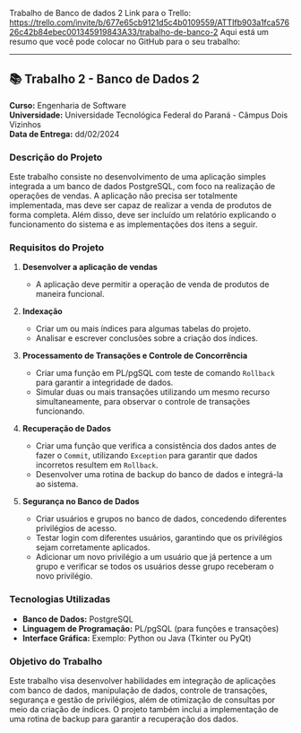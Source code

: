 Trabalho de Banco de dados 2 
Link para o Trello: https://trello.com/invite/b/677e65cb9121d5c4b0109559/ATTIfb903a1fca57626c42b84ebec001345919843A33/trabalho-de-banco-2
Aqui está um resumo que você pode colocar no GitHub para o seu trabalho:

---

## 📚 **Trabalho 2 - Banco de Dados 2**  
**Curso:** Engenharia de Software  
**Universidade:** Universidade Tecnológica Federal do Paraná - Câmpus Dois Vizinhos  
**Data de Entrega:** dd/02/2024  

### **Descrição do Projeto**  
Este trabalho consiste no desenvolvimento de uma aplicação simples integrada a um banco de dados PostgreSQL, com foco na realização de operações de vendas. A aplicação não precisa ser totalmente implementada, mas deve ser capaz de realizar a venda de produtos de forma completa. Além disso, deve ser incluído um relatório explicando o funcionamento do sistema e as implementações dos itens a seguir.

### **Requisitos do Projeto**

1. **Desenvolver a aplicação de vendas**  
   - A aplicação deve permitir a operação de venda de produtos de maneira funcional.

2. **Indexação**  
   - Criar um ou mais índices para algumas tabelas do projeto.
   - Analisar e escrever conclusões sobre a criação dos índices.

3. **Processamento de Transações e Controle de Concorrência**  
   - Criar uma função em PL/pgSQL com teste de comando `Rollback` para garantir a integridade de dados.
   - Simular duas ou mais transações utilizando um mesmo recurso simultaneamente, para observar o controle de transações funcionando.

4. **Recuperação de Dados**  
   - Criar uma função que verifica a consistência dos dados antes de fazer o `Commit`, utilizando `Exception` para garantir que dados incorretos resultem em `Rollback`.
   - Desenvolver uma rotina de backup do banco de dados e integrá-la ao sistema.

5. **Segurança no Banco de Dados** 
   - Criar usuários e grupos no banco de dados, concedendo diferentes privilégios de acesso.
   - Testar login com diferentes usuários, garantindo que os privilégios sejam corretamente aplicados.
   - Adicionar um novo privilégio a um usuário que já pertence a um grupo e verificar se todos os usuários desse grupo receberam o novo privilégio.

### **Tecnologias Utilizadas**  
- **Banco de Dados:** PostgreSQL
- **Linguagem de Programação:** PL/pgSQL (para funções e transações)
- **Interface Gráfica:** Exemplo: Python ou Java (Tkinter ou PyQt)

### **Objetivo do Trabalho**  
Este trabalho visa desenvolver habilidades em integração de aplicações com banco de dados, manipulação de dados, controle de transações, segurança e gestão de privilégios, além de otimização de consultas por meio da criação de índices. O projeto também inclui a implementação de uma rotina de backup para garantir a recuperação dos dados.
